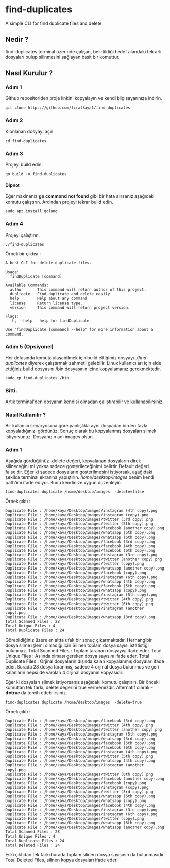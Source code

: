 # find-duplicates
A simple CLI for find duplicate files and delete
## Nedir ? 
find-duplicates terminal üzerinde çalışan, belirtildiği hedef alandaki tekrarlı dosyaları bulup silinmesini sağlayan basit bir komuttur. 

## Nasıl Kurulur ?

### Adım 1
Github repositoriden proje linkini kopyalayın ve kendi bilgisayarınıza indirin.  
```
git clone https://github.com/firatkaya1/find-duplicates
```
### Adım 2

Klonlanan dosyayı açın. 
```
cd find-duplicates
```
### Adım 3 
Projeyi build edin.
```
go build -o find-duplicates
```
#### Dipnot
Eğer makinanız  **go commond not found** gibi bir hata alırsanız aşağıdaki komutu çalıştırın. Ardından projeyi tekrar build edin. 
```
sudo apt install golang
```
### Adım 4 
Projeyi çalıştırın. 
```
./find-duplicates
```
Örnek bir çıktısı : 
```
A best CLI for delete duplicate files.

Usage:
  findDuplicate [command]

Available Commands:
  author      This command will return author of this project.
  duplicate   Find duplicate and delete easily
  help        Help about any command
  license     Return license type.
  version     This command will return project version.

Flags:
  -h, --help   help for findDuplicate

Use "findDuplicate [command] --help" for more information about a command.

```
### Adım 5 (Opsiyonel)
Her defasında komuta ulaşabilmek için build ettiğimiz dosyayı *./find-duplicates* diyerek çalıştırmak zahmetli gelebilir. Linux kullanıcıları için elde ettiğiniz build dosyasını /bin dosyasının içine kopyalamanız gerekmektedir.
```
sudo cp find-duplicates /bin  
```
### Bitti. 
Artık terminal'den dosyanın kendisi olmadan çalıştırabilir ve kullanabilirsiniz. 

### Nasıl Kullanılır ? 

Bir kullanıcı senaryosuna göre yanlışlıkla aynı dosyadan birden fazla kopyaladığınızı gördünüz. Sonuç olarak bu kopyalanmış dosyaları silmek istiyorsunuz. 
Dosyanızın adı images olsun. 
### Adım 1 
Aşağıda gördüğünüz -delete değeri, kopyalanan dosyaların direk silineceğini mi yoksa sadece gösterileceğinimi belirtir. Default değeri false'dir.
Eğer ki sadece dosyaların gösterilmesini istiyorsak, aşağıdaki şekilde terminal ekranına yapıştırın. *home/desktop/images* benim kendi path'imi ifade ediyor.
Bunu kendinize uygun düzenleyin.
```
find-duplicates duplicate /home/desktop/images  -delete=false
```
Örnek çıktı : 

```
Duplicate File : /home/kaya/Desktop/images/instagram (4th copy).png
Duplicate File : /home/kaya/Desktop/images/instagram (copy).png
Duplicate File : /home/kaya/Desktop/images/twitter (3rd copy).png
Duplicate File : /home/kaya/Desktop/images/twitter (5th copy).png
Duplicate File : /home/kaya/Desktop/images/facebook (another copy).png
Duplicate File : /home/kaya/Desktop/images/whatsapp (5th copy).png
Duplicate File : /home/kaya/Desktop/images/whatsapp (6th copy).png
Duplicate File : /home/kaya/Desktop/images/facebook (3rd copy).png
Duplicate File : /home/kaya/Desktop/images/facebook (4th copy).png
Duplicate File : /home/kaya/Desktop/images/facebook (6th copy).png
Duplicate File : /home/kaya/Desktop/images/instagram (3rd copy).png
Duplicate File : /home/kaya/Desktop/images/twitter (another copy).png
Duplicate File : /home/kaya/Desktop/images/twitter (copy).png
Duplicate File : /home/kaya/Desktop/images/whatsapp (another copy).png
Duplicate File : /home/kaya/Desktop/images/facebook (copy).png
Duplicate File : /home/kaya/Desktop/images/instagram (6th copy).png
Duplicate File : /home/kaya/Desktop/images/whatsapp (4th copy).png
Duplicate File : /home/kaya/Desktop/images/facebook (5th copy).png
Duplicate File : /home/kaya/Desktop/images/whatsapp (copy).png
Duplicate File : /home/kaya/Desktop/images/instagram (5th copy).png
Duplicate File : /home/kaya/Desktop/images/twitter (4th copy).png
Duplicate File : /home/kaya/Desktop/images/twitter (6th copy).png
Duplicate File : /home/kaya/Desktop/images/instagram (another copy).png
Duplicate File : /home/kaya/Desktop/images/whatsapp (3rd copy).png
Total Scanned Files : 28
Total Unique Files : 4
Total Duplicate Files : 24

```
Görebildiğiniz üzere en altta ufak bir sonuç çıkarmaktadır. Herhangibir dosya silme işlemi olmadığı için Silinen toplam dosya sayısı istatistiği bulunmaz. 
Total Scanned Files : Toplam taranan dosyayıyı ifade eder. 
Total Unique Files : Aslında olması gereken dosya sayısını ifade eder.
Total Duplicate Files : Orjinal dosyaların dışında kalan kopyalanmış dosyaları ifade eder. 
Burada 28 dosya taranmış, sadece 4 orjinal dosya bulunmuş ve geri kalanların hepsi de varolan 4 orjinal dosyanın kopyasıdır. 

Eğer ki dosyaları silmek istiyorsanız aşağıdaki komutu çalıştırın. Bir önceki komuttan tek farkı, delete değerini true vermemizdir. Alternatif olarak 
**-d=true** da tercih edebilirsiniz.

```
find-duplicates duplicate /home/desktop/images  -delete=true

```
Örnek çıktı : 
```
Duplicate File : /home/kaya/Desktop/images/facebook (3rd copy).png
Duplicate File : /home/kaya/Desktop/images/twitter (4th copy).png
Duplicate File : /home/kaya/Desktop/images/twitter (another copy).png
Duplicate File : /home/kaya/Desktop/images/instagram (5th copy).png
Duplicate File : /home/kaya/Desktop/images/whatsapp (3rd copy).png
Duplicate File : /home/kaya/Desktop/images/facebook (5th copy).png
Duplicate File : /home/kaya/Desktop/images/facebook (6th copy).png
Duplicate File : /home/kaya/Desktop/images/instagram (4th copy).png
Duplicate File : /home/kaya/Desktop/images/twitter (5th copy).png
Duplicate File : /home/kaya/Desktop/images/whatsapp (4th copy).png
Duplicate File : /home/kaya/Desktop/images/instagram (another copy).png
Duplicate File : /home/kaya/Desktop/images/twitter (6th copy).png
Duplicate File : /home/kaya/Desktop/images/facebook (another copy).png
Duplicate File : /home/kaya/Desktop/images/facebook (copy).png
Duplicate File : /home/kaya/Desktop/images/instagram (copy).png
Duplicate File : /home/kaya/Desktop/images/twitter (3rd copy).png
Duplicate File : /home/kaya/Desktop/images/whatsapp (5th copy).png
Duplicate File : /home/kaya/Desktop/images/whatsapp (copy).png
Duplicate File : /home/kaya/Desktop/images/facebook (4th copy).png
Duplicate File : /home/kaya/Desktop/images/instagram (3rd copy).png
Duplicate File : /home/kaya/Desktop/images/instagram (6th copy).png
Duplicate File : /home/kaya/Desktop/images/twitter (copy).png
Duplicate File : /home/kaya/Desktop/images/whatsapp (6th copy).png
Duplicate File : /home/kaya/Desktop/images/whatsapp (another copy).png
Total Scanned Files : 28
Total Unique Files : 4
Total Duplicate Files : 24
Total Deleted Files : 24
```
Eski çıktıdan tek farkı burada toplam silinen dosya sayısının da bulunmasıdır. Total Deleted Files, silinen kopya dosyaları ifade eder. 






